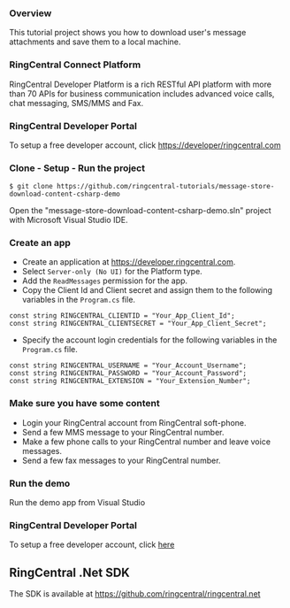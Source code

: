### Overview
This tutorial project shows you how to download user's message attachments and save them to a local machine.

### RingCentral Connect Platform
RingCentral Developer Platform is a rich RESTful API platform with more than 70 APIs for business communication includes advanced voice calls, chat messaging, SMS/MMS and Fax.

### RingCentral Developer Portal
To setup a free developer account, click [https://developer/ringcentral.com](here)

### Clone - Setup - Run the project
```
$ git clone https://github.com/ringcentral-tutorials/message-store-download-content-csharp-demo
```

Open the "message-store-download-content-csharp-demo.sln" project with Microsoft Visual Studio IDE.

### Create an app
* Create an application at https://developer.ringcentral.com.
* Select `Server-only (No UI)` for the Platform type.
* Add the `ReadMessages` permission for the app.
* Copy the Client Id and Client secret and assign them to the following variables in the `Program.cs` file.
```
const string RINGCENTRAL_CLIENTID = "Your_App_Client_Id";
const string RINGCENTRAL_CLIENTSECRET = "Your_App_Client_Secret";
```
* Specify the account login credentials for the following variables in the `Program.cs` file.
```
const string RINGCENTRAL_USERNAME = "Your_Account_Username";
const string RINGCENTRAL_PASSWORD = "Your_Account_Password";
const string RINGCENTRAL_EXTENSION = "Your_Extension_Number";
```

### Make sure you have some content
* Login your RingCentral account from RingCentral soft-phone.
* Send a few MMS message to your RingCentral number.
* Make a few phone calls to your RingCentral number and leave voice messages.
* Send a few fax messages to your RingCentral number.

### Run the demo
Run the demo app from Visual Studio

### RingCentral Developer Portal
To setup a free developer account, click [here](https://developer/ringcentral.com)

## RingCentral .Net SDK
The SDK is available at https://github.com/ringcentral/ringcentral.net
